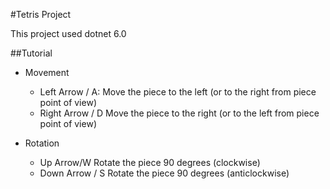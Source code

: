 #Tetris Project

This project used dotnet 6.0

##Tutorial

- Movement
  - Left Arrow / A: Move the piece to the left (or to the right from piece point of view)
  - Right Arrow / D Move the piece to the right (or to the left from piece point of view)

- Rotation
  - Up Arrow/W Rotate the piece 90 degrees (clockwise)
  - Down Arrow / S Rotate the piece 90 degrees (anticlockwise)

